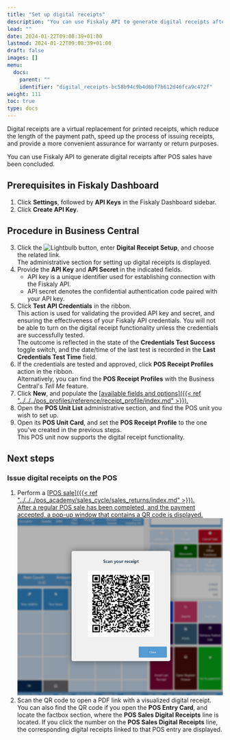 ```yaml
---
title: "Set up digital receipts"
description: "You can use Fiskaly API to generate digital receipts after POS sales have been concluded. To set up this feature, follow the steps listed in this article."
lead: ""
date: 2024-01-22T09:08:39+01:00
lastmod: 2024-01-22T09:08:39+01:00
draft: false
images: []
menu:
  docs:
    parent: ""
    identifier: "digital_receipts-bc58b94c9b4d6bf7b612d46fca9c472f"
weight: 111
toc: true
type: docs
---
```


Digital receipts are a virtual replacement for printed receipts, which reduce the length of the payment path, speed up the process of issuing receipts, and provide a more convenient assurance for warranty or return purposes. 

You can use Fiskaly API to generate digital receipts after POS sales have been concluded. 


## Prerequisites in Fiskaly Dashboard

1. Click **Settings**, followed by **API Keys** in the Fiskaly Dashboard sidebar.
2. Click **Create API Key**.

## Procedure in Business Central

3. Click the ![Lightbulb](Lightbulb_icon.PNG) button, enter **Digital Receipt Setup**, and choose the related link.      
   The administrative section for setting up digital receipts is displayed.
4. Provide the **API Key** and **API Secret** in the indicated fields.       
   - API key is a unique identifier used for establishing connection with the Fiskaly API.
   - API secret denotes the confidential authentication code paired with your API key. 
5. Click **Test API Credentials** in the ribbon.     
   This action is used for validating the provided API key and secret, and ensuring the effectiveness of your Fiskaly API credentials. You will not be able to turn on the digital receipt functionality unless the credentials are successfully tested.     
   The outcome is reflected in the state of the **Credentials Test Success** toggle switch, and the date/time of the last test is recorded in the **Last Credentials Test Time** field.
6. If the credentials are tested and approved, click **POS Receipt Profiles** action in the ribbon.     
   Alternatively, you can find the **POS Receipt Profiles** with the Business Central's *Tell Me* feature.
7. Click **New**, and populate the [<ins>available fields and options<ins>]({{< ref "../../../pos_profiles/reference/receipt_profile/index.md" >}}).
8. Open the **POS Unit List** administrative section, and find the POS unit you wish to set up. 
9. Open its **POS Unit Card**, and set the **POS Receipt Profile** to the one you've created in the previous steps.    
   This POS unit now supports the digital receipt functionality.

## Next steps

### Issue digital receipts on the POS

1. Perform a [<ins>POS sale<ins>]({{< ref "../../../pos_academy/sales_cycle/sales_returns/index.md" >}}).       
   After a regular POS sale has been completed, and the payment accepted, a pop-up window that contains a QR code is displayed.
   ![scan_qr_sale](Images/scan_qr_sale.PNG)
2. Scan the QR code to open a PDF link with a visualized digital receipt.     
   You can also find the QR code if you open the **POS Entry Card**, and locate the factbox section, where the **POS Sales Digital Receipts** line is located. If you click the number on the **POS Sales Digital Receipts** line, the corresponding digital receipts linked to that POS entry are displayed.